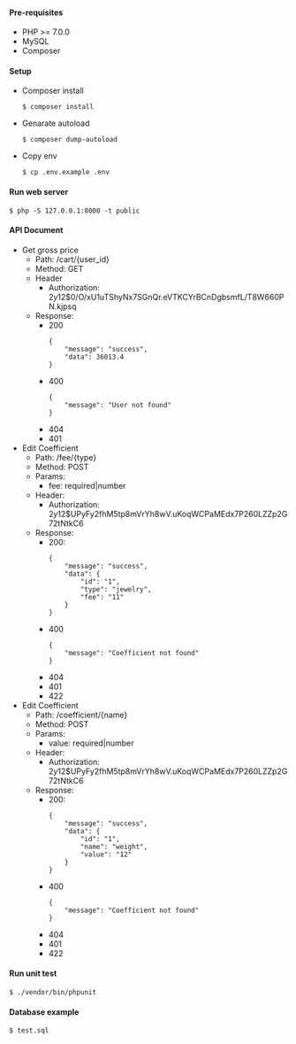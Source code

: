 #### Pre-requisites
  - PHP >= 7.0.0
  - MySQL
  - Composer
#### Setup 
 - Composer install
    ~~~~
    $ composer install
    ~~~~
 - Genarate autoload
    ~~~~
    $ composer dump-autoload
    ~~~~
 - Copy env
    ~~~~
    $ cp .env.example .env
#### Run web server
~~~~
$ php -S 127.0.0.1:8000 -t public
~~~~
#### API Document
 - Get gross price
    - Path: /cart/{user_id}
    - Method: GET
    - Header
        - Authorization: $2y$12$0/O/xU1uTShyNx7SGnQr.eVTKCYrBCnDgbsmfL/T8W660PN.kjpsq
    - Response:
        - 200
            ~~~~
            {
                "message": "success",
                "data": 36013.4
            }
        - 400
            ~~~~
            {
                "message": "User not found"
            }
        - 404
        - 401
 - Edit Coefficient
    - Path: /fee/{type}
    - Method: POST
    - Params:
        - fee: required|number
    - Header:
        - Authorization: $2y$12$UPyFy2fhM5tp8mVrYh8wV.uKoqWCPaMEdx7P260LZZp2G72tNtkC6
    - Response:
        - 200:
            ~~~~
            {
                "message": "success",
                "data": {
                    "id": "1",
                    "type": "jewelry",
                    "fee": "11"
                }
            }
        - 400
            ~~~~
            {
                "message": "Coefficient not found"
            }
        - 404
        - 401
        - 422
 - Edit Coefficient
     - Path: /coefficient/{name}
     - Method: POST
     - Params:
         - value: required|number
     - Header:
         - Authorization: $2y$12$UPyFy2fhM5tp8mVrYh8wV.uKoqWCPaMEdx7P260LZZp2G72tNtkC6
     - Response:
         - 200:
             ~~~~
             {
                 "message": "success",
                 "data": {
                     "id": "1",
                     "name": "weight",
                     "value": "12"
                 }
             }
         - 400
             ~~~~
             {
                 "message": "Coefficient not found"
             }
         - 404
         - 401
         - 422
#### Run unit test
~~~~
$ ./vendor/bin/phpunit
~~~~

#### Database example
~~~~
$ test.sql